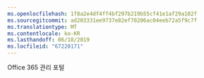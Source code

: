 ```yaml
---
ms.openlocfilehash: 1f8a2e4df4ff4bf297b219b55cf41e1af29a102f
ms.sourcegitcommit: ad203331ee9737e82ef70206ac04eeb72a5f9c7f
ms.translationtype: MT
ms.contentlocale: ko-KR
ms.lasthandoff: 06/18/2019
ms.locfileid: "67220171"
---
```

Office 365 관리 포털